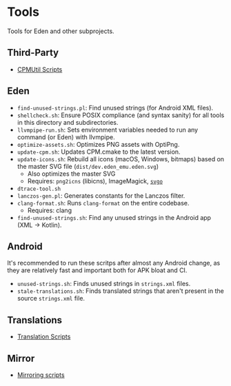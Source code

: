# Tools

Tools for Eden and other subprojects.

## Third-Party

- [CPMUtil Scripts](./cpm)

## Eden

- `find-unused-strings.pl`: Find unused strings (for Android XML files).
- `shellcheck.sh`: Ensure POSIX compliance (and syntax sanity) for all tools in this directory and subdirectories.
- `llvmpipe-run.sh`: Sets environment variables needed to run any command (or Eden) with llvmpipe.
- `optimize-assets.sh`: Optimizes PNG assets with OptiPng.
- `update-cpm.sh`: Updates CPM.cmake to the latest version.
- `update-icons.sh`: Rebuild all icons (macOS, Windows, bitmaps) based on the master SVG file (`dist/dev.eden_emu.eden.svg`)
    * Also optimizes the master SVG
    * Requires: `png2icns` (libicns), ImageMagick, [`svgo`](https://github.com/svg/svgo)
- `dtrace-tool.sh`
- `lanczos-gen.pl`: Generates constants for the Lanczos filter.
- `clang-format.sh`: Runs `clang-format` on the entire codebase.
    * Requires: clang
- `find-unused-strings.sh`: Find any unused strings in the Android app (XML -> Kotlin).

## Android

It's recommended to run these scritps after almost any Android change, as they are relatively fast and important both for APK bloat and CI.

- `unused-strings.sh`: Finds unused strings in `strings.xml` files.
- `stale-translations.sh`: Finds translated strings that aren't present in the source `strings.xml` file.

## Translations

- [Translation Scripts](./translations)

## Mirror

- [Mirroring scripts](./mirror)
